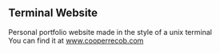 ## Terminal Website

Personal portfolio website made in the style of a unix terminal<br>
You can find it at www.cooperrecob.com
